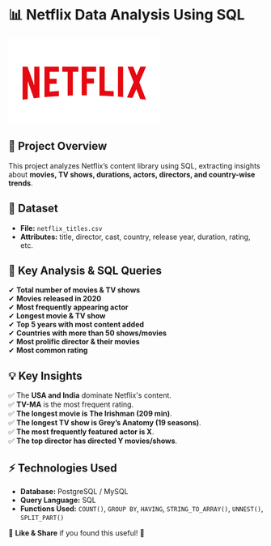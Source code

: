 # 📊 Netflix Data Analysis Using SQL  
![Netflix logo](https://github.com/kashif8299/netflix_sql_project/blob/main/images.png)

## 🚀 Project Overview  
This project analyzes Netflix’s content library using SQL, extracting insights about **movies, TV shows, durations, actors, directors, and country-wise trends**.  

## 📂 Dataset  
- **File:** `netflix_titles.csv`  
- **Attributes:** title, director, cast, country, release year, duration, rating, etc.  

## 🎯 Key Analysis & SQL Queries  
✔ **Total number of movies & TV shows**  
✔ **Movies released in 2020**  
✔ **Most frequently appearing actor**  
✔ **Longest movie & TV show**  
✔ **Top 5 years with most content added**  
✔ **Countries with more than 50 shows/movies**  
✔ **Most prolific director & their movies**  
✔ **Most common rating**  

## 💡 Key Insights  
✅ The **USA and India** dominate Netflix's content.  
✅ **TV-MA** is the most frequent rating.  
✅ **The longest movie is The Irishman (209 min)**.  
✅ **The longest TV show is Grey’s Anatomy (19 seasons)**.  
✅ **The most frequently featured actor is X**.  
✅ **The top director has directed Y movies/shows**.  

## ⚡ Technologies Used  
- **Database:** PostgreSQL / MySQL  
- **Query Language:** SQL  
- **Functions Used:** `COUNT()`, `GROUP BY`, `HAVING`, `STRING_TO_ARRAY()`, `UNNEST()`, `SPLIT_PART()`  

📢 **Like & Share** if you found this useful! 🚀  
